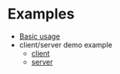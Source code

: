 # Examples

- [Basic usage](basic-usage.js)
- client/server demo example
  - [client](client.js)
  - [server](server.js)
  